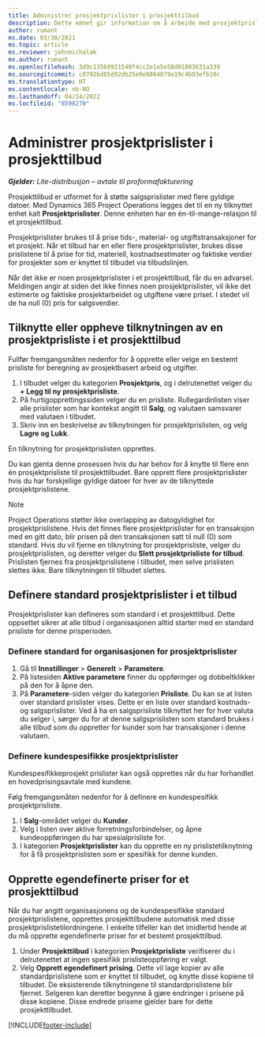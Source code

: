 ```yaml
---
title: Administrer prosjektprislister i prosjekttilbud
description: Dette emnet gir information om å arbeide med prosjektprislister i tilbud.
author: rumant
ms.date: 03/30/2021
ms.topic: article
ms.reviewer: johnmichalak
ms.author: rumant
ms.openlocfilehash: 3d9c13568921540f4cc2e1e5e58d01803631a339
ms.sourcegitcommit: c0792bd65d92db25e0e8864879a19c4b93efb10c
ms.translationtype: HT
ms.contentlocale: nb-NO
ms.lasthandoff: 04/14/2022
ms.locfileid: "8598270"
---
```

# <a name="manage-project-price-lists-on-project-quotes"></a>Administrer prosjektprislister i prosjekttilbud 

_**Gjelder:** Lite-distribusjon – avtale til proformafakturering_

Prosjekttilbud er utformet for å støtte salgsprislister med flere gyldige datoer. Med Dynamics 365 Project Operations legges det til en ny tilknyttet enhet kalt **Prosjektprislister**. Denne enheten har en én-til-mange-relasjon til et prosjekttilbud.

Prosjektprislister brukes til å prise tids-, material- og utgiftstransaksjoner for et prosjekt. Når et tilbud har en eller flere prosjektprislister, brukes disse prislistene til å prise for tid, materiell, kostnadsestimater og faktiske verdier for prosjekter som er knyttet til tilbudet via tilbudslinjen.

Når det ikke er noen prosjektprislister i et prosjekttilbud, får du en advarsel. Meldingen angir at siden det ikke finnes noen prosjektprislister, vil ikke det estimerte og faktiske prosjektarbeidet og utgiftene være priset. I stedet vil de ha null (0) pris for salgsverdier.

## <a name="associate-or-disassociate-a-project-price-list-on-a-project-quote"></a>Tilknytte eller oppheve tilknytningen av en prosjektprisliste i et prosjekttilbud

Fullfør fremgangsmåten nedenfor for å opprette eller velge en bestemt prisliste for beregning av prosjektbasert arbeid og utgifter.

1. I tilbudet velger du kategorien **Prosjektpris**, og i delrutenettet velger du **+ Legg til ny prosjektprisliste**.
2. På hurtigopprettingssiden velger du en prisliste. Rullegardinlisten viser alle prislister som har kontekst angitt til **Salg**, og valutaen samsvarer med valutaen i tilbudet.
4. Skriv inn en beskrivelse av tilknytningen for prosjektprislisten, og velg **Lagre og Lukk**.

En tilknytning for prosjektprislisten opprettes.

Du kan gjenta denne prosessen hvis du har behov for å knytte til flere enn én prosjektprisliste til prosjekttilbudet. Bare opprett flere prosjektprislister hvis du har forskjellige gyldige datoer for hver av de tilknyttede prosjektprislistene.

> [!NOTE]
> Project Operations støtter ikke overlapping av datogyldighet for prosjektprislistene. Hvis det finnes flere prosjektprislister for en transaksjon med en gitt dato, blir prisen på den transaksjonen satt til null (0) som standard.
Hvis du vil fjerne en tilknytning for prosjektprisliste, velger du prosjektprislisten, og deretter velger du **Slett prosjektprisliste for tilbud**. Prislisten fjernes fra prosjektprislistene i tilbudet, men selve prislisten slettes ikke. Bare tilknytningen til tilbudet slettes.

## <a name="set-up-default-project-price-lists-on-a-quote"></a>Definere standard prosjektprislister i et tilbud

Prosjektprislister kan defineres som standard i et prosjekttilbud. Dette oppsettet sikrer at alle tilbud i organisasjonen alltid starter med en standard prisliste for denne prisperioden.

### <a name="set-up-organizational-default-for-project-price-lists"></a>Definere standard for organisasjonen for prosjektprislister

1. Gå til **Innstillinger** > **Generelt** > **Parametere**.
2. På listesiden **Aktive parametere** finner du oppføringer og dobbeltklikker på den for å åpne den. 
3. På **Parametere**-siden velger du kategorien **Prisliste**. Du kan se at listen over standard prislister vises. Dette er en liste over standard kostnads- og salgsprislister. Ved å ha en salgsprisliste tilknyttet her for hver valuta du selger i, sørger du for at denne salgsprislisten som standard brukes i alle tilbud som du oppretter for kunder som har transaksjoner i denne valutaen.

### <a name="set-up-customer-specific-project-price-lists"></a>Definere kundespesifikke prosjektprislister

Kundespesifikkeprosjekt prislister kan også opprettes når du har forhandlet en hovedprisingsavtale med kundene.

Følg fremgangsmåten nedenfor for å definere en kundespesifikk prosjektprisliste.

1. I **Salg**-området velger du **Kunder**.
2. Velg i listen over aktive forretningsforbindelser, og åpne kundeoppføringen du har spesialprisliste for.
3. I kategorien **Prosjektprislister** kan du opprette en ny prislistetilknytning for å få prosjektprislisten som er spesifikk for denne kunden.

## <a name="create-custom-pricing-on-a-project-quote"></a>Opprette egendefinerte priser for et prosjekttilbud

Når du har angitt organisasjonens og de kundespesifikke standard prosjektprislistene, opprettes prosjekttilbudene automatisk med disse prosjektprislistetilordningene. I enkelte tilfeller kan det imidlertid hende at du må opprette egendefinerte priser for et bestemt prosjekttilbud. 

1. Under **Prosjekttilbud** i kategorien **Prosjektprisliste** verifiserer du i delrutenettet at ingen spesifikk prislisteoppføring er valgt.
2. Velg **Opprett egendefinert prising**. Dette vil lage kopier av alle standardprislistene som er knyttet til tilbudet, og knytte disse kopiene til tilbudet. De eksisterende tilknytningene til standardprislistene blir fjernet. Selgeren kan deretter begynne å gjøre endringer i prisene på disse kopiene. Disse endrede prisene gjelder bare for dette prosjekttilbudet.


[!INCLUDE[footer-include](../../includes/footer-banner.md)]
